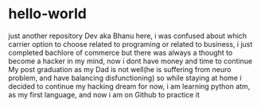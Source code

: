 # hello-world
just another repository
Dev aka Bhanu here, i was confused about which carrier option to choose related to programing or related to business, i just completed bachlore of commerce but there was always a thought to become a hacker in my mind, 
now i dont have money and time to continue My post graduation as my Dad is not well(he is suffering from neuro problem, and have balancing disfunctioning) so while staying at home i decided to continue my hacking dream for now, 
i am learning python atm, as my first language, and now i am on Github to practice it
